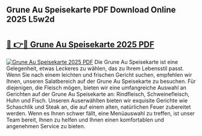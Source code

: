 ## Grune Au Speisekarte PDF Download Online 2025 L5w2d

# <h2><a href="http://gccg0m.nevu.top/?p=Grune+Au+Speisekarte">🔗 👉🔴 Grune Au Speisekarte 2025 PDF</a></h2>

[![Grune Au Speisekarte 2025 PDF](https://i.imgur.com/dBaPXMq.png)](http://gccg0m.nevu.top/?p=Grune+Au+Speisekarte)
Die Grune Au Speisekarte ist eine Gelegenheit, etwas Leckeres zu wählen, das zu Ihrem Lebensstil passt. Wenn Sie nach einem leichten und frischen Gericht suchen, empfehlen wir Ihnen, unseren Salatbereich auf der Grune Au Speisekarte zu besuchen. Für diejenigen, die Fleisch mögen, bieten wir eine umfangreiche Auswahl an Gerichten auf der Grune Au Speisekarte an: Rindfleisch, Schweinefleisch, Huhn und Fisch. Unseren Auserwählten bieten wir exquisite Gerichte wie Schaschlik und Steak an, die auf einem alten, natürlichen Feuer zubereitet werden. Wenn es Ihnen schwer fällt, eine Menüauswahl zu treffen, ist unser Team bereit, Ihnen zu helfen und Ihnen einen komfortablen und angenehmen Service zu bieten.
